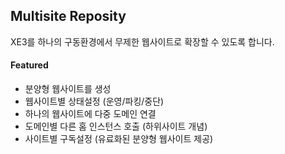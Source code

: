 ## Multisite Reposity

XE3를 하나의 구동환경에서 무제한 웹사이트로 확장할 수 있도록 합니다.
 
#### Featured
- 분양형 웹사이트를 생성
- 웹사이트별 상태설정 (운영/파킹/중단)
- 하나의 웹사이트에 다중 도메인 연결
- 도메인별 다른 홈 인스턴스 호출 (하위사이트 개념)
- 사이트별 구독설정 (유료화된 분양형 웹사이트 제공)
 
